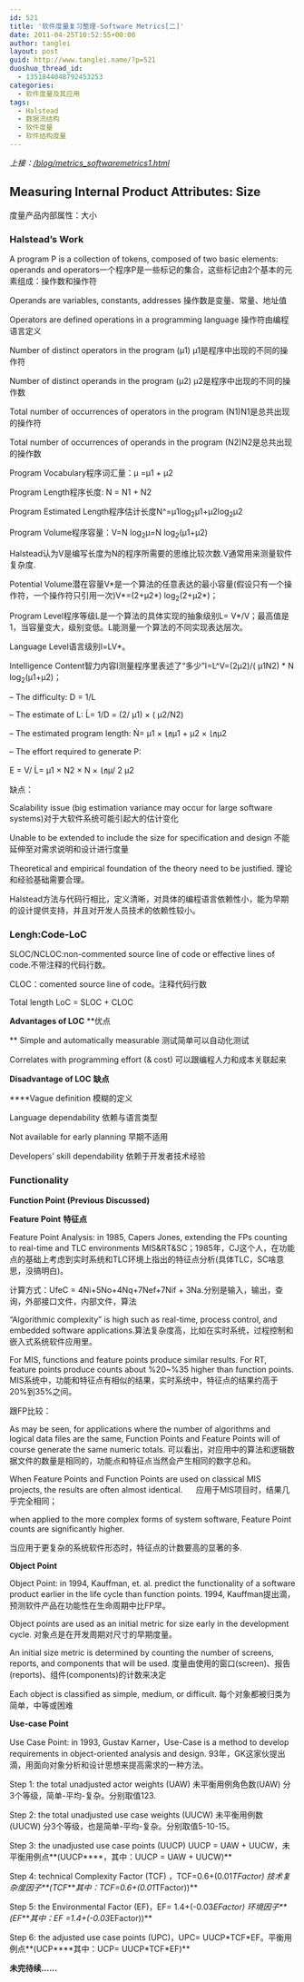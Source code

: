 ```yaml
---
id: 521
title: '软件度量复习整理-Software Metrics[二]'
date: 2011-04-25T10:52:55+00:00
author: tanglei
layout: post
guid: http://www.tanglei.name/?p=521
duoshuo_thread_id:
  - 1351844048792453253
categories:
  - 软件度量及其应用
tags:
  - Halstead
  - 数据流结构
  - 软件度量
  - 软件结构度量
---
```

<address>
  上接：<a href="/blog/metrics_softwaremetrics1.html">/blog/metrics_softwaremetrics1.html</a>
</address>

## Measuring Internal Product Attributes: Size

度量产品内部属性：大小

### Halstead’s Work

A program P is a collection of tokens, composed of two basic elements: operands and operators一个程序P是一些标记的集合，这些标记由2个基本的元素组成：操作数和操作符

Operands are variables, constants, addresses 操作数是变量、常量、地址值

Operators are defined operations in a programming language 操作符由编程语言定义

Number of distinct operators in the program (μ1) μ1是程序中出现的不同的操作符

Number of distinct operands in the program (μ2) μ2是程序中出现的不同的操作数

Total number of occurrences of operators in the program (N1)N1是总共出现的操作符

Total number of occurrences of operands in the program (N2)N2是总共出现的操作数

Program Vocabulary程序词汇量：μ =μ1 + μ2

Program Length程序长度: N = N1 + N2

Program Estimated Length程序估计长度N^=μ1log<sub>2</sub>μ1+μ2log<sub>2</sub>μ2

Program Volume程序容量：V=N log<sub>2</sub>μ=N log<sub>2</sub>(μ1+μ2)

Halstead认为V是编写长度为N的程序所需要的思维比较次数.V通常用来测量软件复杂度.

Potential Volume潜在容量V\*是一个算法的任意表达的最小容量(假设只有一个操作符，一个操作符只引用一次)V\*=(2+μ2*) log<sub>2</sub>(2+μ2*)；

Program Level程序等级L是一个算法的具体实现的抽象级别L= V*/V；最高值是1，当容量变大，级别变低。L能测量一个算法的不同实现表达层次。

Language Level语言级别l=LV*。

Intelligence Content智力内容I测量程序里表述了“多少”I=L^V=(2μ2)/( μ1N2) * N log<sub>2</sub>(μ1+μ2)；

– The difficulty: D = 1/L

– The estimate of L: Ĺ= 1/D = (2/ µ1) × ( µ2/N2)

– The estimated program length: Ń= µ1 × ㏑µ1 + µ2 × ㏑µ2

– The effort required to generate P:

E = V/ Ĺ= µ1 × N2 × N × ㏑µ/ 2 µ2

缺点：

Scalability issue (big estimation variance may occur for large software systems)对于大软件系统可能引起大的估计变化

Unable to be extended to include the size for specification and design 不能延伸至对需求说明和设计进行度量

Theoretical and empirical foundation of the theory need to be justified. 理论和经验基础需要合理。

Halstead方法与代码行相比，定义清晰，对具体的编程语言依赖性小，能为早期的设计提供支持，并且对开发人员技术的依赖性较小。

### Lengh:Code-LoC

SLOC/NCLOC:non-commented source line of code or effective lines of code.不带注释的代码行数。

CLOC：comented source line of code。注释代码行数

Total length LoC = SLOC + CLOC

**Advantages of LOC** **优点
  
** Simple and automatically measurable 测试简单可以自动化测试

Correlates with programming effort (& cost) 可以跟编程人力和成本关联起来

**Disadvantage of LOC** **缺点**

 ****Vague definition 模糊的定义

Language dependability 依赖与语言类型

Not available for early planning 早期不适用

Developers’ skill dependability 依赖于开发者技术经验

### Functionality

**Function Point (Previous Discussed)**

**Feature Point** **特征点**

Feature Point Analysis: in 1985, Capers Jones, extending the FPs counting to real-time and TLC environments MIS&RT&SC；1985年，CJ这个人，在功能点的基础上考虑到实时系统和TLC环境上指出的特征点分析(具体TLC，SC啥意思，没搞明白)。

计算方式：UfeC = 4Ni+5No+4Nq+7Nef+7Nif + 3Na.分别是输入，输出，查询，外部接口文件，内部文件，算法

“Algorithmic complexity” is high such as real-time, process control, and embedded software applications.算法复杂度高，比如在实时系统，过程控制和嵌入式系统软件应用里。

For MIS, functions and feature points produce similar results. For RT, feature points produce counts about %20~%35 higher than function points. MIS系统中，功能和特征点有相似的结果，实时系统中，特征点的结果约高于20%到35%之间。

跟FP比较：

As may be seen, for applications where the number of algorithms and logical data files are the same, Function Points and Feature Points will of course generate the same numeric totals. 可以看出，对应用中的算法和逻辑数据文件的数量是相同的，功能点和特征点当然会产生相同的数字总和。

When Feature Points and Function Points are used on classical MIS projects, the results are often almost identical.      应用于MIS项目时，结果几乎完全相同；

when applied to the more complex forms of system software, Feature Point counts are significantly higher.

当应用于更复杂的系统软件形态时，特征点的计数要高的显著的多.

**Object Point**

Object Point: in 1994, Kauffman, et. al. predict the functionality of a software product earlier in the life cycle than function points. 1994, Kauffman提出滴，预测软件产品在功能性在生命周期中比FP早。

Object points are used as an initial metric for size early in the development cycle. 对象点是在开发周期对尺寸的早期度量。

An initial size metric is determined by counting the number of screens, reports, and components that will be used. 度量由使用的窗口(screen)、报告(reports)、组件(components)的计数来决定

Each object is classified as simple, medium, or difficult. 每个对象都被归类为简单，中等或困难

**Use-case Point**

Use Case Point: in 1993, Gustav Karner，Use-Case is a method to develop requirements in object-oriented analysis and design. 93年，GK这家伙提出滴，用面向对象分析和设计思想来提高需求的一种方法。

Step 1: the total unadjusted actor weights (UAW) 未平衡用例角色数(UAW) 分3个等级，简单-平均-复杂。分别取值123.

Step 2: the total unadjusted use case weights (UUCW) 未平衡用例数(UUCW) 分3个等级，也是简单-平均-复杂。分别取值5-10-15。

Step 3: the unadjusted use case points (UUCP) UUCP = UAW + UUCW，未平衡用例点**(UUCP****，其中：UUCP = UAW + UUCW)**

Step 4: technical Complexity Factor (TCF) ，TCF=0.6+(0.01*TFactor) 技术复杂度因子**(TCF****其中：TCF=0.6+(0.01*TFactor))**

Step 5: the Environmental Factor (EF)，EF= 1.4+(-0.03*EFactor) 环境因子**(EF****其中：EF =1.4+(-0.03*EFactor))**

Step 6: the adjusted use case points (UPC)，UPC= UUCP\*TCF\*EF。平衡用例点**(UCP****其中：UCP= UUCP\*TCF\*EF)**

**未完待续……**
